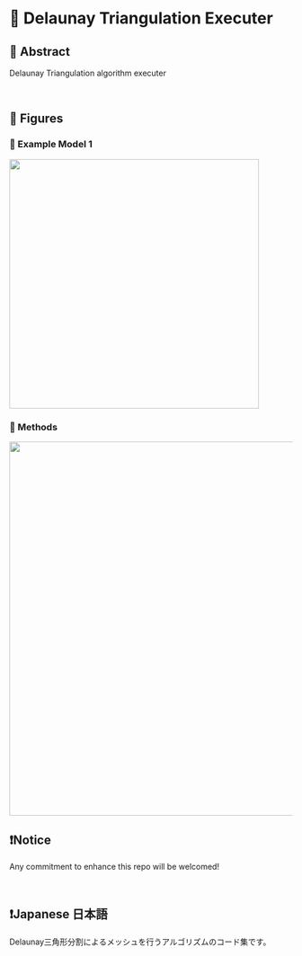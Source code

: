 # 💖 Delaunay Triangulation Executer

## 🌟 Abstract

Delaunay Triangulation algorithm executer







<br>

## 🌟 Figures

### 🎇 Example Model 1

<img name="" src="https://github.com/aki32/aki32-utilities/raw/main/9_Assets/Images/A10_Delaunay_ExampleModel1-1.jpg" width="444">

### 🎇 Methods

<img name="" src="https://github.com/aki32/aki32-utilities/raw/main/9_Assets/Images/A10_Delaunay_Overview.jpg" width="666">






<br>

## ❗Notice

Any commitment to enhance this repo will be welcomed!



<br>

## ❗Japanese 日本語

Delaunay三角形分割によるメッシュを行うアルゴリズムのコード集です。



<br>
